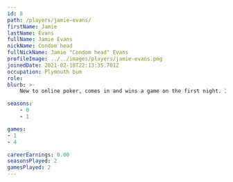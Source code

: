 ```yaml
---
id: 8
path: /players/jamie-evans/
firstName: Jamie
lastName: Evans
fullName: Jamie Evans
nickName: Condom head
fullNickName: Jamie "Condom head" Evans
profileImage: ../../images/players/jamie-evans.png
joinedDate: 2021-02-10T22:13:35.701Z
occupation: Plymouth bum
role: 
blurb: >-
    New to online poker, comes in and wins a game on the first night. Is he good or flukey AF? He's flukey. <br /> His biggest tournament win to date is circa $12. <br /> Condom head avatar. Condom on his head to cover his "bald spot".

seasons:
    - 0
    - 1

games:
- 1
- 4

careerEarnings: 0.00
seasonsPlayed: 2
gamesPlayed: 2
---
```

